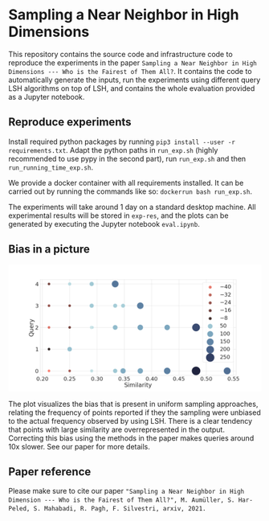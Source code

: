 # Sampling a Near Neighbor in High Dimensions

This repository contains the source code and infrastructure code to reproduce the experiments in the paper `Sampling a Near Neighbor in High Dimensions --- Who is the Fairest of Them All?`.
It contains the code to automatically generate the inputs, run the experiments using different query LSH algorithms on top of LSH, and contains the whole evaluation provided as a Jupyter notebook.

## Reproduce experiments

Install required python packages by running `pip3 install --user -r requirements.txt`. Adapt the python paths in `run_exp.sh` (highly recommended to use pypy in the second part), run `run_exp.sh` and then `run_running_time_exp.sh`.

We provide a docker container with all requirements installed. It can be carried out by running the commands like so: `dockerrun bash run_exp.sh`.

The experiments will take around 1 day on a standard desktop machine. All experimental results will be stored in `exp-res`, and the plots can be generated by executing the Jupyter notebook `eval.ipynb`.

## Bias in a picture

![Plot](plots/lastfm_detail.png)

The plot visualizes the bias that is present in uniform sampling approaches, relating the frequency of points reported if they the sampling were unbiased to the actual frequency observed by using LSH. 
There is a clear tendency that points with large similarity are overrepresented in the output.
Correcting this bias using the methods in the paper makes queries around 10x slower.
See our paper for more details. 

## Paper reference

Please make sure to cite our paper `"Sampling a Near Neighbor in High Dimension --- Who is the Fairest of Them All?", M. Aumüller, S. Har-Peled, S. Mahabadi, R. Pagh, F. Silvestri, arxiv, 2021.`